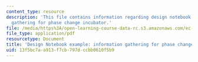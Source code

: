```yaml
---
content_type: resource
description: 'This file contains information regarding design notebook example: information
  gathering for phase change incubator.'
file: /media/https%3A/open-learning-course-data-rc.s3.amazonaws.com/ec-720j-d-lab-ii-design-spring-2010/13f5bc7aa913f7cb797dccbb0610f5b9_MITEC_720JS10_designnotebk.pdf
file_type: application/pdf
resourcetype: Document
title: 'Design Notebook example: information gathering for phase change incubator'
uid: 13f5bc7a-a913-f7cb-797d-ccbb0610f5b9
---
```

